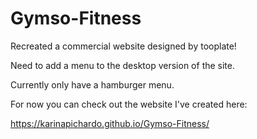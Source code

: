 # Gymso-Fitness

 Recreated a commercial website designed by tooplate!
 
 Need to add a menu to the desktop version of the site.
 
 Currently only have a hamburger menu.
 
 For now you can check out the website I've created here:
 
https://karinapichardo.github.io/Gymso-Fitness/
